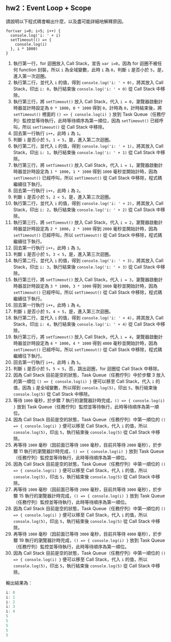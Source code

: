 ## hw2：Event Loop + Scope
請說明以下程式碼會輸出什麼，以及盡可能詳細地解釋原因。
```javascript=
for(var i=0; i<5; i++) {
  console.log('i: ' + i)
  setTimeout(() => {
    console.log(i)
  }, i * 1000)
}
```
1. 執行第一行，for 迴圈放入 Call Stack，宣告 `var i=0`，因為 for 迴圈不被任何 function 封裝，所以 `i` 為全域變數，此時 `i` 為 `0`，判斷 `i` 是否小於 `5`，是，進入第一次迴圈。
2. 執行第二行，並代入 `i` 的值，得到 `console.log('i: ' + 0)`，將其放入 Call Stack，印出 `i: 0`，執行結束後 `console.log('i: ' + 0)` 從 Call Stack 中移除。
3. 執行第三行，將 `setTimeout()` 放入 Call Stack，代入 `i = 0`，瀏覽器啟動計時器並計時設定為 `0 * 1000`，`0 * 1000` 得到 `0`，計時為 `0`，計時結束後，將 `setTimeout()` 裡面的 `() => { console.log(i) }` 放到 Task Queue（任務佇列）監控並等待執行，此時等待順序為第一順位，因為 `setTimeout()` 已經呼叫，所以 `setTimeout()` 從 Call Stack 中移除。
4. 回去第一行執行 `i++`，此時 `i` 為 `1`。
5. 判斷 `i` 是否小於 `5`，`1 < 5`，是，進入第二次迴圈。
6. 執行第二行，並代入 `i` 的值，得到 `console.log('i: ' + 1)`，將其放入 Call Stack，印出 `i: 1`，執行結束後 `console.log('i: ' + 1)` 從 Call Stack 中移除。
7. 執行第三行，將 `setTimeout()` 放入 Call Stack，代入 `i = 1`，瀏覽器啟動計時器並計時設定為 `1 * 1000`，`1 * 1000` 得到 `1000` 毫秒並開始計時，因為 `setTimeout()` 已經呼叫，所以 `setTimeout()` 從 Call Stack 中移除，程式碼繼續往下執行。
8. 回去第一行執行 `i++`，此時 `i` 為 `2`。
9. 判斷 `i` 是否小於 `5`，`2 < 5`，是，進入第三次迴圈。
10. 執行第二行，並代入 `i` 的值，得到 `console.log('i: ' + 2)`，將其放入 Call Stack，印出 `i: 2`，執行結束後 `console.log('i: ' + 2)` 從 Call Stack 中移除。
11. 執行第三行，將 `setTimeout()` 放入 Call Stack，代入 `i = 2`，瀏覽器啟動計時器並計時設定為 `2 * 1000`，`2 * 1000` 得到 `2000` 毫秒並開始計時，因為 `setTimeout()` 已經呼叫，所以 `setTimeout()` 從 Call Stack 中移除，程式碼繼續往下執行。
12. 回去第一行執行 `i++`，此時 `i` 為 `3`。
13. 判斷 `i` 是否小於 `5`，`3 < 5`，是，進入第三次迴圈。
14. 執行第二行，並代入 `i` 的值，得到 `console.log('i: ' + 3)`，將其放入 Call Stack，印出 `i: 3`，執行結束後 `console.log('i: ' + 3)` 從 Call Stack 中移除。
15. 執行第三行，將 `setTimeout()` 放入 Call Stack，代入 `i = 3`，瀏覽器啟動計時器並計時設定為 `3 * 1000`，`3 * 1000` 得到 `3000` 毫秒並開始計時，因為 `setTimeout()` 已經呼叫，所以 `setTimeout()` 從 Call Stack 中移除，程式碼繼續往下執行。
16. 回去第一行執行 `i++`，此時 `i` 為 `4`。
17. 判斷 `i` 是否小於 `5`，`4 < 5`，是，進入第三次迴圈。
18. 執行第二行，並代入 `i` 的值，得到 `console.log('i: ' + 4)`，將其放入 Call Stack，印出 `i: 4`，執行結束後 `console.log('i: ' + 4)` 從 Call Stack 中移除。
19. 執行第三行，將 `setTimeout()` 放入 Call Stack，代入 `i = 4`，瀏覽器啟動計時器並計時設定為 `4 * 1000`，`4 * 1000` 得到 `4000` 毫秒並開始計時，因為 `setTimeout()` 已經呼叫，所以 `setTimeout()` 從 Call Stack 中移除，程式碼繼續往下執行。
20. 回去第一行執行 `i++`，此時 `i` 為 `5`。
21. 判斷 `i` 是否小於 `5`，`5 < 5`，否，跳出迴圈，for 迴圈從 Call Stack 中移除。
22. 因為 Call Stack 目前是空的狀態，Task Queue（任務佇列）中於步驟 3 放入的第一順位 `() => { console.log(i) }` 便可以移至 Call Stack，代入 `i` 的值，因為 `i` 是全域變數，所以得到 `console.log(5)`，印出 `5`，執行結束後 `console.log(5)` 從 Call Stack 中移除。
23. 等待 `1000` 毫秒，於步驟 7 執行的瀏覽器計時完成，`() => { console.log(i) }` 放到 Task Queue（任務佇列）監控並等待執行，此時等待順序為第一順位。
24. 因為 Call Stack 目前是空的狀態，Task Queue（任務佇列）中第一順位的 `() => { console.log(i) }` 便可以移至 Call Stack，代入 `i` 的值，所以 `console.log(5)`，印出 `5`，執行結束後 `console.log(5)` 從 Call Stack 中移除。
25. 再等待 `1000` 毫秒（因前面已等待 `1000` 毫秒，目前共等待 `2000` 毫秒），於步驟 11 執行的瀏覽器計時完成，`() => { console.log(i) }` 放到 Task Queue（任務佇列）監控並等待執行，此時等待順序為第一順位。
26. 因為 Call Stack 目前是空的狀態，Task Queue（任務佇列）中第一順位的 `() => { console.log(i) }` 便可以移至 Call Stack，代入 `i` 的值，所以 `console.log(5)`，印出 `5`，執行結束後 `console.log(5)` 從 Call Stack 中移除。
27. 再等待 `1000` 毫秒（因前面已等待 `2000` 毫秒，目前共等待 `3000` 毫秒），於步驟 15 執行的瀏覽器計時完成，`() => { console.log(i) }` 放到 Task Queue（任務佇列）監控並等待執行，此時等待順序為第一順位。
28. 因為 Call Stack 目前是空的狀態，Task Queue（任務佇列）中第一順位的 `() => { console.log(i) }` 便可以移至 Call Stack，代入 `i` 的值，所以 `console.log(5)`，印出 `5`，執行結束後 `console.log(5)` 從 Call Stack 中移除。
29. 再等待 `1000` 毫秒（因前面已等待 `3000` 毫秒，目前共等待 `4000` 毫秒），於步驟 19 執行的瀏覽器計時完成，`() => { console.log(i) }` 放到 Task Queue（任務佇列）監控並等待執行，此時等待順序為第一順位。
30. 因為 Call Stack 目前是空的狀態，Task Queue（任務佇列）中第一順位的 `() => { console.log(i) }` 便可以移至 Call Stack，代入 `i` 的值，所以 `console.log(5)`，印出 `5`，執行結束後 `console.log(5)` 從 Call Stack 中移除。

輸出結果為：
```javascript
i: 0
i: 1
i: 2
i: 3
i: 4
5
5
5
5
5
```